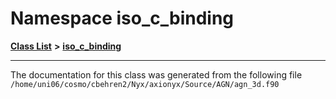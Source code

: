 
# Namespace iso\_c\_binding


[**Class List**](annotated.md) **>** [**iso\_c\_binding**](namespaceiso__c__binding.md)





























------------------------------
The documentation for this class was generated from the following file `/home/uni06/cosmo/cbehren2/Nyx/axionyx/Source/AGN/agn_3d.f90`